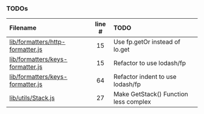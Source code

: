 ### TODOs

| Filename                                                                 | line # | TODO                                  |
| :----------------------------------------------------------------------- | :----: | :------------------------------------ |
| [lib/formatters/http-formatter.js](lib/formatters/http-formatter.js#L15) |   15   | Use fp.getOr instead of lo.get        |
| [lib/formatters/keys-formatter.js](lib/formatters/keys-formatter.js#L15) |   15   | Refactor to use lodash/fp             |
| [lib/formatters/keys-formatter.js](lib/formatters/keys-formatter.js#L64) |   64   | Refactor indent to use lodash/fp      |
| [lib/utils/Stack.js](lib/utils/Stack.js#L27)                             |   27   | Make GetStack() Function less complex |
